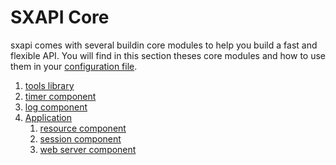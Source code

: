 # SXAPI Core

sxapi comes with several buildin core modules to help you build a fast and flexible API. 
You will find in this section theses core modules and how to use them in your 
[configuration file](../guides/2.Configure.md).

1. [tools library](tools.md)
2. [timer component](timer.md)
3. [log component](log.md)
4. [Application](app.md)
   1. [resource component](resource.md)
   2. [session component](session.md)
   3. [web server component](ws.md)
